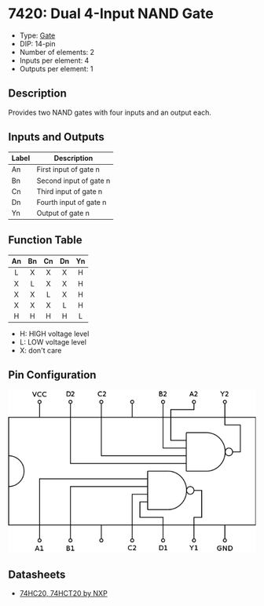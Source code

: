 # 7420: Dual 4-Input NAND Gate

- Type: [Gate](gates.md)
- DIP: 14-pin
- Number of elements: 2
- Inputs per element: 4
- Outputs per element: 1

## Description

Provides two NAND gates with four inputs and an output each.

## Inputs and Outputs

| Label | Description            |
| ----- | ---------------------- |
| An    | First input of gate n  |
| Bn    | Second input of gate n |
| Cn    | Third input of gate n  |
| Dn    | Fourth input of gate n |
| Yn    | Output of gate n       |

## Function Table

| An  | Bn  | Cn  | Dn  | Yn  |
|:---:|:---:|:---:|:---:|:---:|
| L   | X   | X   | X   | H   |
| X   | L   | X   | X   | H   |
| X   | X   | L   | X   | H   |
| X   | X   | X   | L   | H   |
| H   | H   | H   | H   | L   |

- H: HIGH voltage level
- L: LOW voltage level
- X: don't care

## Pin Configuration

![](../dia/7413-dip.png)

## Datasheets

- [74HC20, 74HCT20 by NXP](http://www.nxp.com/documents/data_sheet/74HC_HCT20.pdf)
